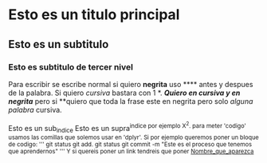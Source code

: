 # Esto es un titulo principal
## Esto es un subtitulo
### Esto es subtitulo de tercer nivel

Para escribir se escribe normal si quiero **negrita** uso **** antes y despues de la palabra. Si quiero *cursiva* bastara con 1 *.
***Quiero en cursiva y en negrita*** pero si **quiero que toda la frase este en negrita pero solo _alguna palabra_ cursiva.

Esto es un sub<sub>indice</sub>
Esto es un supra<sup>indice</sub> por ejemplo X<sup>2</sup>.
para meter 'codigo' usamos las comillas que solemos usar en 'dplyr'. Si por ejemplo queremos poner un bloque de codigo:
'''
git status
git add.
git status
git commit -m "Este es el proceso que tenemos que aprendernos"
'''
Y si quereis poner un link tendreis que poner [Nombre_que_aparezca](https://es.pornhub.com/)

